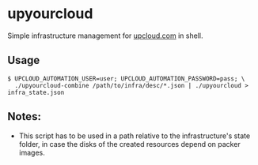 # upyourcloud
Simple infrastructure management for [upcloud.com](https://upcloud.com/) in shell.

## Usage
    $ UPCLOUD_AUTOMATION_USER=user; UPCLOUD_AUTOMATION_PASSWORD=pass; \
      ./upyourcloud-combine /path/to/infra/desc/*.json | ./upyourcloud > infra_state.json

## Notes:
- This script has to be used in a path relative to the infrastructure's state folder, in case the
  disks of the created resources depend on packer images.
